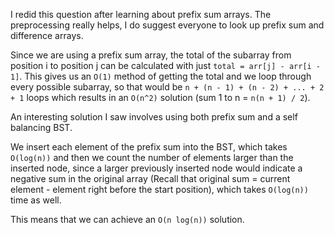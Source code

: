 I redid this question after learning about prefix sum arrays. The preprocessing really helps, I do suggest everyone to look up prefix sum and difference arrays.

Since we are using a prefix sum array, the total of the subarray from position i to position j can be calculated with just `total = arr[j] - arr[i - 1]`. This gives us an `O(1)` method of getting the total and we loop through every possible subarray, so that would be `n + (n - 1) + (n - 2) + ... + 2 + 1` loops which results in an `O(n^2)` solution (sum 1 to n = `n(n + 1) / 2`).

An interesting solution I saw involves using both prefix sum and a self balancing BST.

We insert each element of the prefix sum into the BST, which takes `O(log(n))` and then we count the number of elements larger than the inserted node, since a larger previously inserted node would indicate a negative sum in the original array (Recall that original sum = current element - element right before the start position), which takes `O(log(n))` time as well.

This means that we can achieve an `O(n log(n))` solution.
